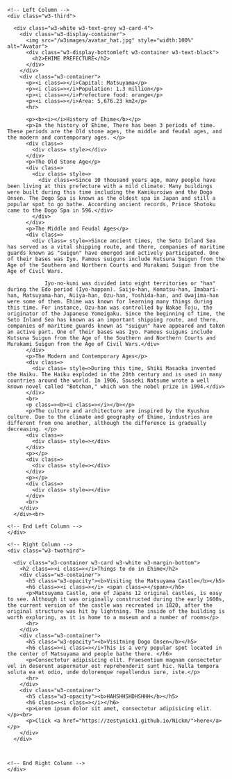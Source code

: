 <!DOCTYPE html>
<html>
<head>
<title>LOREM IPSUM </title>
<meta charset="UTF-8">
<meta name="viewport" content="width=device-width, initial-scale=1">
<link rel="stylesheet" href="https://www.w3schools.com/w3css/4/w3.css">
<link rel='stylesheet' href='https://fonts.googleapis.com/css?family=Roboto'>
<link rel="stylesheet" href="https://cdnjs.cloudflare.com/ajax/libs/font-awesome/4.7.0/css/font-awesome.min.css">
<style>
html,body,h1,h2,h3,h4,h5,h6 {font-family: "Roboto", sans-serif}
</style>
</head>
<body class="w3-light-grey">

<!-- Page Container -->
<div class="w3-content w3-margin-top" style="max-width:1400px;">

  <!-- The Grid -->
  <div class="w3-row-padding">
  
    <!-- Left Column -->
    <div class="w3-third">
    
      <div class="w3-white w3-text-grey w3-card-4">
        <div class="w3-display-container">
          <img src="/w3images/avatar_hat.jpg" style="width:100%" alt="Avatar">
          <div class="w3-display-bottomleft w3-container w3-text-black">
            <h2>EHIME PREFECTURE</h2>
          </div>
        </div>
        <div class="w3-container">
          <p><i class=></i>Capital: Matsuyama</p>
          <p><i class=></i>Population: 1.3 million</p>
          <p><i class=></i>Prefecture food: orange</p>
          <p><i class=></i>Area: 5,676.23 km2</p>
          <hr>

          <p><b><i></i>History of Ehime</b></p>
          <p>In the history of Ehime, There has been 3 periods of time. These periods are the Old stone ages, the middle and feudal ages, and the modern and contemporary ages. </p>
          <div class=>
            <div class= style></div>
          </div>
          <p>The Old Stone Age</p>
          <div class=>
            <div class= style=>
              <div class=>Since 10 thousand years ago, many people have been living at this prefecture with a mild climate. Many buildings were built during this time including the Kamikuroiwa and the Dogo Onsen. The Dogo Spa is known as the oldest spa in Japan and still a popular spot to go bathe. According ancient records, Prince Shotoku came to the Dogo Spa in 596.</div>
            </div>
          </div>
          <p>The Middle and Feudal Ages</p>
          <div class=>
            <div class= style=>Since ancient times, the Seto Inland Sea has served as a vital shipping route, and there, companies of maritime guards known as "suigun" have emerged and actively participated. One of their bases was Iyo. Famous suiguns include Kutsuna Suigun from the Age of the Southern and Northern Courts and Murakami Suigun from the Age of Civil Wars.

                Iyo-no-kuni was divided into eight territories or "han" during the Edo period (Iyo-happan). Saijo-han, Komatsu-han, Imabari-han, Matsuyama-han, Niiya-han, Ozu-han, Yoshida-han, and Uwajima-han were some of them. Ehime was known for learning many things during this time. For instance, Ozu-han was controlled by Nakae Toju, the originator of the Japanese Yomeigaku. Since the beginning of time, the Seto Inland Sea has known as an important shipping route, and there, companies of maritime guards known as "suigun" have appeared and taken an active part. One of their bases was Iyo. Famous suiguns include Kutsuna Suigun from the Age of the Southern and Northern Courts and Murakami Suigun from the Age of Civil Wars.</div>
          </div>
          <p>The Modern and Contemporary Ages</p>
          <div class=>
            <div class= style=>During this time, Shiki Masaoka invented the Haiku. The Haiku exploded in the 20th century and is used in many countries around the world. In 1906, Souseki Natsume wrote a well known novel called "Botchan," which won the nobel prize in 1994.</div>
          </div>
          <br>
          <p class=><b><i class=></i></b></p>
          <p>The culture and architecture are inspired by the Kyushuu culture. Due to the climate and geography of Ehime, industries are different from one another, although the difference is gradually decreasing. </p>
          <div class=>
            <div class= style=></div>
          </div>
          <p></p>
          <div class=>
            <div class= style=></div>
          </div>
          <p></p>
          <div class=>
            <div class= style=></div>
          </div>
          <br>
        </div>
      </div><br>

    <!-- End Left Column -->
    </div>

    <!-- Right Column -->
    <div class="w3-twothird">
    
      <div class="w3-container w3-card w3-white w3-margin-bottom">
        <h2 class=><i class=></i>Things to do in Ehime</h2>
        <div class="w3-container">
          <h5 class="w3-opacity"><b>Visiting the Matsuyama Castle</b></h5>
          <h6 class=><i class=></i> <span class=></span></h6>
          <p>Matsuyama Castle, one of Japans 12 original castles, is easy to see. Although it was originally constructed during the early 1600s, the current version of the castle was recreated in 1820, after the original structure was hit by lightning. The inside of the building is worth exploring, as it is home to a museum and a number of rooms</p>
          <hr>
        </div>
        <div class="w3-container">
          <h5 class="w3-opacity"><b>Visitning Dogo Onsen</b></h5>
          <h6 class=><i class=></i>This is a very popular spot located in the center of Matsuyama and people bathe there. </h6>
          <p>Consectetur adipisicing elit. Praesentium magnam consectetur vel in deserunt aspernatur est reprehenderit sunt hic. Nulla tempora soluta ea et odio, unde doloremque repellendus iure, iste.</p>
          <hr>
        </div>
        <div class="w3-container">
          <h5 class="w3-opacity"><b>HAHSHHSHDHSHHH</b></h5>
          <h6 class=><i class=></i></h6>
          <p>Lorem ipsum dolor sit amet, consectetur adipisicing elit. </p><br>
          <p>Click <a href="https://zestynick1.github.io/Nickm/">here</a></p>
        </div>
      </div>

     

    <!-- End Right Column -->
    </div>
    
  <!-- End Grid -->
  </div>
  
  <!-- End Page Container -->
</div>


</body>
</html>
